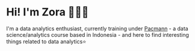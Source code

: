 # Hi! I'm Zora 👋👩‍💻

I'm a data analytics enthusiast, currently training under <a href="https://pacmann.io/">Pacmann</a> - a data science/analytics course based in Indonesia - and here to find interesting things related to data analytics⭐
